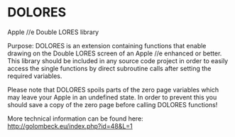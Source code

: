 # DOLORES
Apple //e Double LORES library

Purpose: DOLORES is an extension containing functions that enable
drawing on the Double LORES screen of an Apple //e enhanced or better.
This library should be included in any source code project in order to
easily access the single functions by direct subroutine calls after
setting the required variables.

Please note that DOLORES spoils parts of the zero page variables
which may leave your Apple in an undefined state. In order to prevent 
this you should save a copy of the zero page before calling DOLORES
functions!

More technical information can be found here:
http://golombeck.eu/index.php?id=48&L=1
